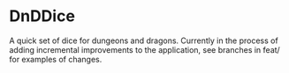 # DnDDice
A quick set of dice for dungeons and dragons. 
Currently in the process of adding incremental improvements to the application, see branches in feat/ for examples of changes.
